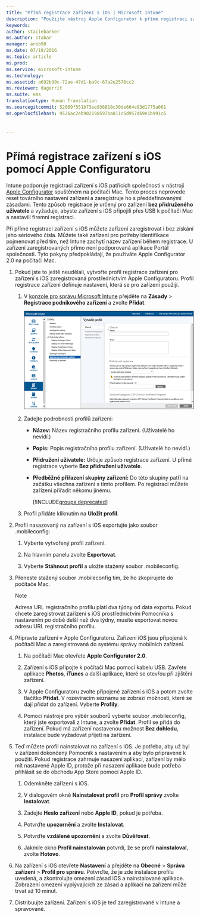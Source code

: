 ```yaml
---
title: "Přímá registrace zařízení s iOS | Microsoft Intune"
description: "Použijte nástroj Apple Configurator k přímé registraci zařízení s iOS vlastněných společností pomocí předdefinované zásady tak, že je připojíte přes USB do počítače Mac."
keywords: 
author: staciebarker
ms.author: stabar
manager: arob98
ms.date: 07/19/2016
ms.topic: article
ms.prod: 
ms.service: microsoft-intune
ms.technology: 
ms.assetid: a692b90c-72ae-47d1-ba9c-67a2e2576cc2
ms.reviewer: dagerrit
ms.suite: ems
translationtype: Human Translation
ms.sourcegitcommit: 52069f551b73ee938818c30de664e93d1775a061
ms.openlocfilehash: 9526ac2eb902198597ba811c5d957d69e1b991c6


---
```


# <a name="directly-enroll-ios-devices-by-using-apple-configurator"></a>Přímá registrace zařízení s iOS pomocí Apple Configuratoru
Intune podporuje registraci zařízení s iOS patřících společnosti v nástroji [Apple Configurator](http://go.microsoft.com/fwlink/?LinkId=518017) spuštěném na počítači Mac. Tento proces neprovede reset továrního nastavení zařízení a zaregistruje ho s předdefinovanými zásadami. Tento způsob registrace je určený pro zařízení **bez přidruženého uživatele** a vyžaduje, abyste zařízení s iOS připojili přes USB k počítači Mac a nastavili firemní registraci.

Při přímé registraci zařízení s iOS můžete zařízení zaregistrovat i bez získání jeho sériového čísla. Můžete také zařízení pro potřeby identifikace pojmenovat před tím, než Intune zachytí název zařízení během registrace. U zařízení zaregistrovaných přímo není podporovaná aplikace Portál společnosti. Tyto pokyny předpokládají, že používáte Apple Configurator 2.0 na počítači Mac.

1.  Pokud jste to ještě neudělali, vytvořte profil registrace zařízení pro zařízení s iOS zaregistrovaná prostřednictvím Apple Configuratoru. Profil registrace zařízení definuje nastavení, která se pro zařízení použijí.

    1.  V [konzole pro správu Microsoft Intune](http://manage.microsoft.com) přejděte na **Zásady** &gt; **Registrace podnikového zařízení** a zvolte **Přidat**.

        ![Stránka pro vytvoření profilu registrace zařízení](../media/pol-sa-corp-enroll.png)

    2.  Zadejte podrobnosti profilů zařízení:

        -   **Název:** Název registračního profilu zařízení. (Uživatelé ho nevidí.)

        -   **Popis:** Popis registračního profilu zařízení. (Uživatelé ho nevidí.)

        -   **Přidružení uživatele:** Určuje způsob registrace zařízení. U přímé registrace vyberte **Bez přidružení uživatele**.

        -   **Předběžné přiřazení skupiny zařízení:** Do této skupiny patří na začátku všechna zařízení s tímto profilem. Po registraci můžete zařízení přiřadit někomu jinému.

            [!INCLUDE[groups deprecated](../includes/group-deprecation.md)]

    3.  Profil přidáte kliknutím na **Uložit profil**.

5.  Profil nasazovaný na zařízení s iOS exportujte jako soubor .mobileconfig:

    1.   Vyberte vytvořený profil zařízení.

    2.   Na hlavním panelu zvolte **Exportovat**.

    3.   Vyberte **Stáhnout profil** a uložte stažený soubor .mobileconfig.

6.  Přeneste stažený soubor .mobileconfig tím, že ho zkopírujete do počítače Mac.
    > [!NOTE]
    > Adresa URL registračního profilu platí dva týdny od data exportu. Pokud chcete zaregistrovat zařízení s iOS prostřednictvím Pomocníka s nastavením po době delší než dva týdny, musíte exportovat novou adresu URL registračního profilu.

7.  Připravte zařízení v Apple Configuratoru. Zařízení iOS jsou připojená k počítači Mac a zaregistrovaná do systému správy mobilních zařízení.

    1.  Na počítači Mac otevřete **Apple Configurator 2.0**.

    2.  Zařízení s iOS připojte k počítači Mac pomocí kabelu USB. Zavřete aplikace **Photos**, **iTunes** a další aplikace, které se otevřou při zjištění zařízení.

    3.  V Apple Configuratoru zvolte připojené zařízení s iOS a potom zvolte tlačítko **Přidat**. V rozevíracím seznamu se zobrazí možnosti, které se dají přidat do zařízení. Vyberte **Profily**.

    4.  Pomocí nástroje pro výběr souborů vyberte soubor .mobileconfig, který jste exportovali z Intune, a zvolte **Přidat**. Profil se přidá do zařízení.  Pokud má zařízení nastavenou možnost **Bez dohledu**, instalace bude vyžadovat přijetí na zařízení.

8.  Teď můžete profil nainstalovat na zařízení s iOS. Je potřeba, aby už byl v zařízení dokončený Pomocník s nastavením a aby bylo připravené k použití. Pokud registrace zahrnuje nasazení aplikací, zařízení by mělo mít nastavené Apple ID, protože při nasazení aplikace bude potřeba přihlásit se do obchodu App Store pomocí Apple ID.

    1.  Odemkněte zařízení s iOS.

    2.  V dialogovém okně **Nainstalovat profil** pro **Profil správy** zvolte **Instalovat**.

    3.  Zadejte **Heslo zařízení** nebo **Apple ID**, pokud je potřeba.

    4.  Potvrďte **upozornění** a zvolte **Instalovat**.

    5.  Potvrďte **vzdálené upozornění** a zvolte **Důvěřovat**.

    6.  Jakmile okno **Profil nainstalován** potvrdí, že se profil **nainstaloval**, zvolte **Hotovo**.

9.  Na zařízení s iOS otevřete **Nastavení** a přejděte na **Obecné** &gt; **Správa zařízení** &gt; **Profil pro správu**. Potvrďte, že je zde instalace profilu uvedená, a zkontrolujte omezení zásad iOS a nainstalované aplikace. Zobrazení omezení vyplývajících ze zásad a aplikací na zařízení může trvat až 10 minut.

10.  Distribuujte zařízení. Zařízení s iOS je teď zaregistrované v Intune a spravované.



<!--HONumber=Oct16_HO3-->


